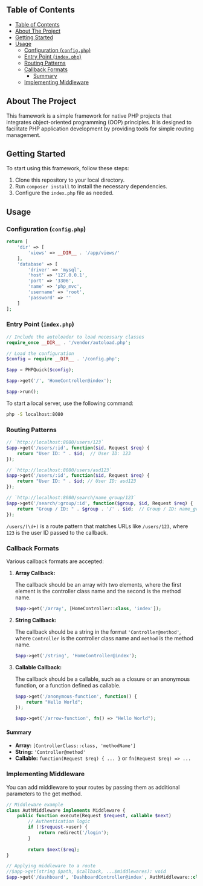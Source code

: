 <!-- TABLE OF CONTENTS -->
## Table of Contents

- [Table of Contents](#table-of-contents)
- [About The Project](#about-the-project)
- [Getting Started](#getting-started)
- [Usage](#usage)
  - [Configuration (`config.php`)](#configuration-configphp)
  - [Entry Point (`index.php`)](#entry-point-indexphp)
  - [Routing Patterns](#routing-patterns)
  - [Callback Formats](#callback-formats)
    - [Summary](#summary)
  - [Implementing Middleware](#implementing-middleware)

<!-- ABOUT THE PROJECT -->
## About The Project
<!-- Add a brief description about the project here -->
This framework is a simple framework for native PHP projects that integrates object-oriented programming (OOP) principles. It is designed to facilitate PHP application development by providing tools for simple routing management.

<!-- GETTING STARTED -->
## Getting Started
<!-- Add instructions on how to get started with the project here -->
To start using this framework, follow these steps:

1. Clone this repository to your local directory.
2. Run `composer install` to install the necessary dependencies.
3. Configure the `index.php` file as needed.

<!-- USAGE EXAMPLES -->
## Usage
### Configuration (`config.php`)
```php
return [
    'dir' => [
        'views' => __DIR__ . '/app/views/'
    ],
    'database' => [
        'driver' => 'mysql',
        'host' => '127.0.0.1',
        'port' => '3306',
        'name' => 'php_mvc',
        'username' => 'root',
        'password' => ''
    ]   
];
```

### Entry Point (`index.php`)
```php
// Include the autoloader to load necessary classes
require_once __DIR__ . '/vendor/autoload.php';

// Load the configuration
$config = require __DIR__ . '/config.php';

$app = PHPQuick($config);

$app->get('/', 'HomeController@index');

$app->run();
```

To start a local server, use the following command:
```bash
php -S localhost:8080
```

### Routing Patterns
```php
// `http://localhost:8080/users/123`
$app->get('/users/:id', function($id, Request $req) {
    return "User ID: " . $id;  // User ID: 123
});

// `http://localhost:8080/users/asd123`
$app->get('/users/:id', function($id, Request $req) {
    return "User ID: " . $id; // User ID: asd123
});

// `http://localhost:8080/search/name_group/123`
$app->get('/search/:group/:id', function($group, $id, Request $req) {
    return "Group / ID: " . $group . '/' . $id;  // Group / ID: name_group/123
});
```

`/users/(\d+)` is a route pattern that matches URLs like `/users/123`, where `123` is the user ID passed to the callback.

### Callback Formats
Various callback formats are accepted:

1. **Array Callback:**

    The callback should be an array with two elements, where the first element is the controller class name and the second is the method name.

    ```php
    $app->get('/array', [HomeController::class, 'index']);
    ```

2. **String Callback:**

    The callback should be a string in the format `'Controller@method'`, where `Controller` is the controller class name and `method` is the method name.

    ```php
    $app->get('/string', 'HomeController@index');
    ```

3. **Callable Callback:**

    The callback should be a callable, such as a closure or an anonymous function, or a function defined as callable.

    ```php
    $app->get('/anonymous-function', function() {
        return "Hello World";
    });
    
    $app->get('/arrow-function', fn() => "Hello World");
    ```
#### Summary

- **Array:** `[ControllerClass::class, 'methodName']`
- **String:** `'Controller@method'`
- **Callable:** `function(Request $req) { ... }` or `fn(Request $req) => ...`

### Implementing Middleware
You can add middleware to your routes by passing them as additional parameters to the get method.

```php
// Middleware example
class AuthMiddleware implements Middleware {
    public function execute(Request $request, callable $next)
        // Authentication logic
        if (!$request->user) {
            return redirect('/login');
        }
        
        return $next($req);
}

// Applying middleware to a route
//$app->get(string $path, $callback, ...$middlewares): void
$app->get('/dashboard', 'DashboardController@index', AuthMiddleware::class);

```